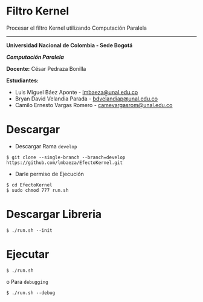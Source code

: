 # Filtro Kernel
Procesar el filtro Kernel utilizando Computación Paralela

----

**Universidad Nacional de Colombia - Sede Bogotá**

 _**Computación Paralela**_

 **Docente:**   César Pedraza Bonilla

 **Estudiantes:**
 * Luis Miguel Báez Aponte - lmbaeza@unal.edu.co
 * Bryan David Velandia Parada - bdvelandiap@unal.edu.co
 * Camilo Ernesto Vargas Romero - camevargasrom@unal.edu.co

# Descargar

* Descargar Rama `develop`
```shell
$ git clone --single-branch --branch=develop https://github.com/lmbaeza/EfectoKernel.git
```

* Darle permiso de Ejecución
```shell
$ cd EfectoKernel
$ sudo chmod 777 run.sh 
```

# Descargar Libreria

```shell
$ ./run.sh --init
```

# Ejecutar

```shell
$ ./run.sh
```
o Para `debugging`
```shell
$ ./run.sh --debug
```